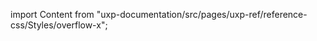 
import Content from "uxp-documentation/src/pages/uxp-ref/reference-css/Styles/overflow-x";

<Content query="product=photoshop"/>
